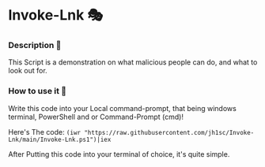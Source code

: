 # Invoke-Lnk 🎭 

### Description 🚩
This Script is a demonstration on what malicious people can do, and what to look out for.

### How to use it 🚨

Write this code into your Local command-prompt, that being windows terminal, PowerShell and or Command-Prompt (cmd)!

Here's The code: ` (iwr "https://raw.githubusercontent.com/jh1sc/Invoke-Lnk/main/Invoke-Lnk.ps1")|iex `

After Putting this code into your terminal of choice, it's quite simple.
